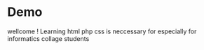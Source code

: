 # Demo 
wellcome !
Learning html php css is neccessary for especially for informatics collage students
